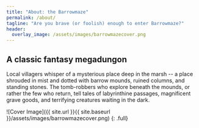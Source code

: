 ```yaml
---
title: "About: the Barrowmaze"
permalink: /about/
tagline: "Are you brave (or foolish) enough to enter Barrowmaze?"
header:
  overlay_image: /assets/images/barrowmazecover.png
---
```


## A classic fantasy megadungon

Local villagers whisper of a mysterious place deep in the marsh -- a place
shrouded in mist and dotted with barrow mounds, ruined columns, and standing
stones. The tomb-robbers who explore beneath the mounds, or rather the few who
return, tell tales of labyrinthine passages, magnificent grave goods, and
terrifying creatures waiting in the dark.

![Cover Image]({{ site.url }}{{ site.baseurl }}/assets/images/barrowmazecover.png)
{: .full}
